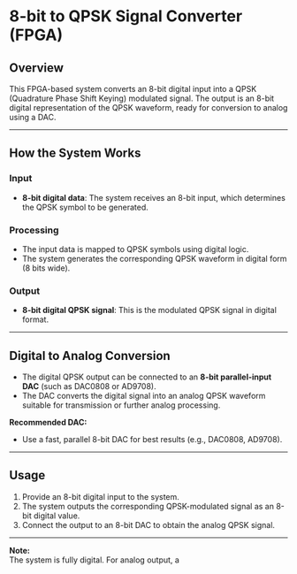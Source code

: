 # 8-bit to QPSK Signal Converter (FPGA)

## Overview

This FPGA-based system converts an 8-bit digital input into a QPSK (Quadrature Phase Shift Keying) modulated signal. The output is an 8-bit digital representation of the QPSK waveform, ready for conversion to analog using a DAC.

---

## How the System Works

### Input

- **8-bit digital data**: The system receives an 8-bit input, which determines the QPSK symbol to be generated.

### Processing

- The input data is mapped to QPSK symbols using digital logic.
- The system generates the corresponding QPSK waveform in digital form (8 bits wide).

### Output

- **8-bit digital QPSK signal**: This is the modulated QPSK signal in digital format.

---

## Digital to Analog Conversion

- The digital QPSK output can be connected to an **8-bit parallel-input DAC** (such as DAC0808 or AD9708).
- The DAC converts the digital signal into an analog QPSK waveform suitable for transmission or further analog processing.

**Recommended DAC:**  
- Use a fast, parallel 8-bit DAC for best results (e.g., DAC0808, AD9708).

---

## Usage

1. Provide an 8-bit digital input to the system.
2. The system outputs the corresponding QPSK-modulated signal as an 8-bit digital value.
3. Connect the output to an 8-bit DAC to obtain the analog QPSK signal.

---

**Note:**  
The system is fully digital. For analog output, a